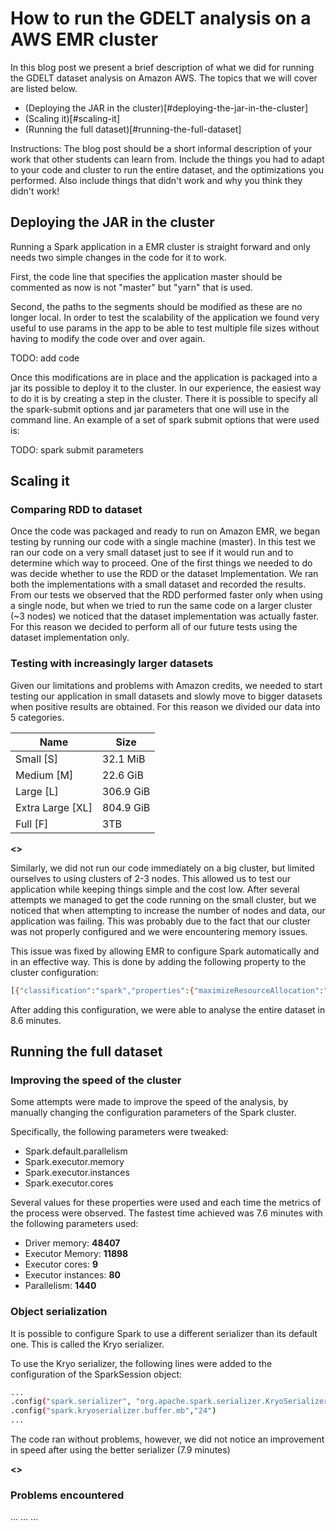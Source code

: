 # How to run the GDELT analysis on a AWS EMR cluster

In this blog post we present a brief description of what we did for running the
GDELT dataset analysis on Amazon AWS. The topics that we will cover are listed
below.

- (Deploying the JAR in the cluster)[#deploying-the-jar-in-the-cluster]
- (Scaling it)[#scaling-it]
- (Running the full dataset)[#running-the-full-dataset]

Instructions: The blog post should be a short informal description of your work
that other students can learn from. Include the things you had to adapt to your
code and cluster to run the entire dataset, and the optimizations you performed.
Also include things that didn't work and why you think they didn't work!

## Deploying the JAR in the cluster

Running a Spark application in a EMR cluster is straight forward and only needs
two simple changes in the code for it to work.

First, the code line that specifies the application master should be commented as
now is not "master" but "yarn" that is used. 

Second, the paths to the segments should be modified as these are no longer
local. In order to test the scalability of the application we found very useful
to use params in the app to be able to test multiple file sizes without having
to modify the code over and over again. 

TODO: add code 

Once this modifications are in place and the application is packaged into a jar
its possible to deploy it to the cluster. In our experience, the easiest way to
do it is by creating a step in the cluster. There it is possible to specify all
the spark-submit options and jar parameters that one will use in the command
line. An example of a set of spark submit options that were used is:

TODO: spark submit parameters


## Scaling it

### Comparing RDD to dataset

Once the code was packaged and ready to run on Amazon EMR, we began testing by
running our code with a single machine (master). In this test we ran our code
on a very small dataset just to see if it would run and to determine which way
to proceed. One of the first things we needed to do was decide whether to use
the RDD or the dataset Implementation. We ran both the implementations with a
small dataset and recorded the results. From our tests we observed that the RDD
performed faster only when using a single node, but when we tried to run the
same code on a larger cluster (~3 nodes) we noticed that the dataset
implementation was actually faster. For this reason we decided to perform all of
our future tests using the dataset implementation only. 

### Testing with increasingly larger datasets ###

Given our limitations and problems with Amazon credits, we needed to start
testing our application in small datasets and slowly move to bigger datasets
when positive results are obtained. For this reason we divided our data into 5
categories. 

| Name | Size |
| ------ | ------ |
| Small [S] |  32.1 MiB |
| Medium [M] | 22.6 GiB |
| Large [L] | 306.9 GiB | 
| Extra Large [XL] |  804.9 GiB |
| Full [F] | 3TB | 
**<<check this>>**

Similarly, we did not run our code immediately on a big cluster, but limited
ourselves to using clusters of 2-3 nodes. This allowed us to test our
application while keeping things simple and the cost low. After several attempts
we managed to get the code running on the small cluster, but we noticed that
when attempting to increase the number of nodes and data, our application was
failing. This was probably due to the fact that our cluster was not properly
configured and we were encountering memory issues. 

This issue was fixed by allowing EMR to configure Spark automatically and in an
effective way. This is done by adding the following property to the cluster
configuration:

```sh
[{"classification":"spark","properties":{"maximizeResourceAllocation":"true"}}]
```

After adding this configuration, we were able to analyse the entire dataset in
8.6 minutes. 


## Running the full dataset

### Improving the speed of the cluster

Some attempts were made to improve the speed of the analysis, by manually
changing the configuration parameters of the Spark cluster. 

Specifically,  the following parameters were tweaked:

- Spark.default.parallelism
- Spark.executor.memory
- Spark.executor.instances
- Spark.executor.cores

Several values for these properties were used and each time the metrics of the
process were observed. The fastest time achieved was 7.6 minutes with the
following parameters used: 

- Driver memory: **48407**
- Executor Memory: **11898**
- Executor cores: **9**
- Executor instances: **80**
- Parallelism: **1440**

### Object serialization ###

It is possible to configure Spark to use a different serializer than its default
one. This is called the Kryo serializer. 

To use the Kryo serializer, the following lines were added to the configuration
of the SparkSession object:

```sh
...
.config("spark.serializer", "org.apache.spark.serializer.KryoSerializer")
.config("spark.kryoserializer.buffer.mb","24")
...
```

The code ran without problems,  however, we did not notice an improvement in
speed after using the better serializer (7.9 minutes)

**<<Add why we think this didnt work>>**

### Problems encountered ###
...
...
...
